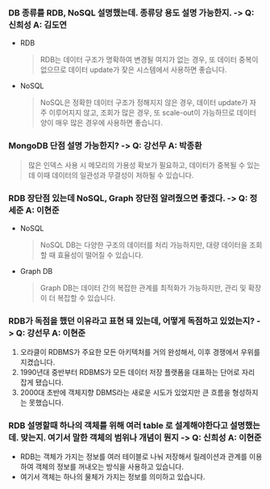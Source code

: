 ### DB 종류를 RDB, NoSQL 설명했는데. 종류당 용도 설명 가능한지. -> Q: 신희성 A: 김도연
- RDB
    > RDB는 데이터 구조가 명확하여 변경될 여지가 없는 경우, 또 데이터 중복이 없으므로 데이터 update가 잦은 시스템에서 사용하면 좋습니다.
- NoSQL
    > NoSQL은 정확한 데이터 구조가 정해지지 않은 경우, 데이터 update가 자주 이루어지지 않고, 조회가 많은 경우, 또 scale-out이 가능하므로 데이터 양이 매우 많은 경우에 사용하면 좋습니다.
  
### MongoDB 단점 설명 가능한지? -> Q: 강선무 A: 박종환
> 많은 인덱스 사용 시 메모리의 가용성 확보가 필요하고, 데이터가 중복될 수 있는데 이때 데이터의 일관성과 무결성이 저하될 수 있습니다.

### RDB 장단점 있는데 NoSQL, Graph 장단점 알려줬으면 좋겠다. -> Q: 정세준 A: 이현준
- NoSQL
    > NoSQL DB는 다양한 구조의 데이터를 처리 가능하지만, 대량 데이터을  조회할 때 효율성이 떨어질 수 있습니다.
- Graph DB
    > Graph DB는 데이터 간의 복잡한 관계를 최적화가 가능하지만, 관리 및 확장이 더 복잡할 수 있습니다.
      
### RDB가 독점을 했던 이유라고 표현 돼 있는데, 어떻게 독점하고 있었는지? -> Q: 강선무 A: 이현준
1. 오라클이 RDBMS가 주요한 모든 아키텍처를 거의 완성해서, 이후 경쟁에서 우위를 지켰습니다.
2. 1990년대 중반부터 RDBMS가 모든 데이터 저장 플랫폼을 대표하는 단어로 자리 잡게 됐습니다.
3. 2000대 초반에 객체지향 DBMS라는 새로운 시도가 있었지만 큰 흐름을 형성하지는 못했습니다.

### RDB 설명할때 하나의 객체를 위해 여러 table 로 설계해야한다고 설명했는데. 맞는지. 여기서 말한 객체의 범위나 개념이 뭔지 -> Q: 신희성 A: 이현준
- RDB는 객체가 가지는 정보를 여러 테이블로 나눠 저장해서 릴레이션과 관계를 이용하여 객체의 정보를 꺼내오는 방식을 사용하고 있습니다.
- 여기서 객체는 하나의 물체가 가지는 정보를 의미하고 있습니다.